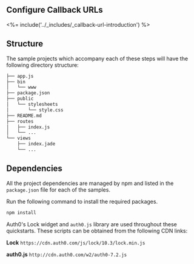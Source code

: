 ## Configure Callback URLs

<%= include('../_includes/_callback-url-introduction') %>

## Structure

The sample projects which accompany each of these steps will have the following directory structure:

```bash
├── app.js
├── bin
│   └── www
├── package.json
├── public
│   └── stylesheets
│       └── style.css
├── README.md
├── routes
│   ├── index.js
│   └── ...
└── views
    ├── index.jade
    └── ...
```

## Dependencies

All the project dependencies are managed by npm and listed in the `package.json` file for each of the samples.

Run the following command to install the required packages.

```bash
npm install
```

Auth0's Lock widget and `auth0.js` library are used throughout these quickstarts. These scripts can be obtained from the following CDN links:

**Lock**
`https://cdn.auth0.com/js/lock/10.3/lock.min.js`

**auth0.js**
`http://cdn.auth0.com/w2/auth0-7.2.js`